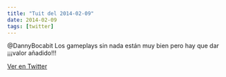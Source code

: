 ```yaml
---
title: "Tuit del 2014-02-09"
date: 2014-02-09
tags: [twitter]
---
```


@DannyBocabit Los gameplays sin nada están muy bien pero hay que dar ¡¡¡valor añadido!!!



[Ver en Twitter](https://twitter.com/i/web/status/432608064475525121)
